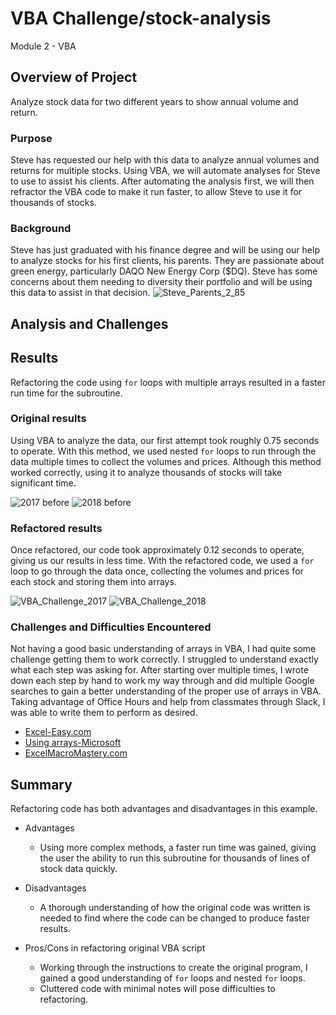 # VBA Challenge/stock-analysis
Module 2 - VBA

## Overview of Project
Analyze stock data for two different years to show annual volume and return.
### Purpose
Steve has requested our help with this data to analyze annual volumes and returns for multiple stocks.  Using VBA, we will automate analyses for Steve to use to assist his clients.  After automating the analysis first, we will then refractor the VBA code to make it run faster, to allow Steve to use it for thousands of stocks.
### Background
Steve has just graduated with his finance degree and will be using our help to analyze stocks for his first clients, his parents.  They are passionate about green energy, particularly DAQO New Energy Corp ($DQ).  Steve has some concerns about them needing to diversity their portfolio and will be using this data to assist in that decision.
![Steve_Parents_2_85](https://user-images.githubusercontent.com/74840026/124373378-c07a6400-dc46-11eb-9512-1293b1dfc6a1.png)

## Analysis and Challenges
## Results
Refactoring the code using `for` loops with multiple arrays resulted in a faster run time for the subroutine.
### Original results
Using VBA to analyze the data, our first attempt took roughly 0.75 seconds to operate.  With this method, we used nested `for` loops to run through the data multiple times to collect the volumes and prices.  Although this method worked correctly, using it to analyze thousands of stocks will take significant time.

![2017 before](https://user-images.githubusercontent.com/74840026/124373481-68902d00-dc47-11eb-96ef-c8ed4d28a43a.PNG)
![2018 before](https://user-images.githubusercontent.com/74840026/124373482-6af28700-dc47-11eb-9bcd-59be0bc733ae.PNG)

### Refactored results
Once refactored, our code took approximately 0.12 seconds to operate, giving us our results in less time.  With the refactored code, we used a `for` loop to go through the data once, collecting the volumes and prices for each stock and storing them into arrays.

![VBA_Challenge_2017](https://user-images.githubusercontent.com/74840026/124373500-91182700-dc47-11eb-8c88-d9407de0fcb2.PNG)
![VBA_Challenge_2018](https://user-images.githubusercontent.com/74840026/124373501-92e1ea80-dc47-11eb-840a-aabc6d050023.PNG)

### Challenges and Difficulties Encountered
Not having a good basic understanding of arrays in VBA, I had quite some challenge getting them to work correctly.  I struggled to understand exactly what each step was asking for.  After starting over multiple times, I wrote down each step by hand to work my way through and did multiple Google searches to gain a better understanding of the proper use of arrays in VBA.  Taking advantage of Office Hours and help from classmates through Slack, I was able to write them to perform as desired.

- [Excel-Easy.com](https://www.excel-easy.com/vba/array.html)
- [Using arrays-Microsoft](https://docs.microsoft.com/en-us/office/vba/language/concepts/getting-started/using-arrays)
- [ExcelMacroMastery.com](https://excelmacromastery.com/excel-vba-array/)

## Summary
Refactoring code has both advantages and disadvantages in this example.  
- Advantages
  - Using more complex methods, a faster run time was gained, giving the user the ability to run this subroutine for thousands of lines of stock data quickly.

- Disadvantages
  - A thorough understanding of how the original code was written is needed to find where the code can be changed to produce faster results.
 
 - Pros/Cons in refactoring original VBA script
    - Working through the instructions to create the original program, I gained a good understanding of `for` loops and nested `for` loops.
    - Cluttered code with minimal notes will pose difficulties to refactoring.



